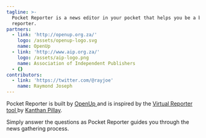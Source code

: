 ```yaml
---
tagline: >-
  Pocket Reporter is a news editor in your pocket that helps you be a better
  reporter.
partners:
  - link: 'http://openup.org.za/'
    logo: /assets/openup-logo.svg
    name: OpenUp
  - link: 'http://www.aip.org.za/'
    logo: /assets/aip-logo.png
    name: Association of Independent Publishers
  - {}
contributors:
  - link: 'https://twitter.com/@rayjoe'
    name: Raymond Joseph
---
```

Pocket Reporter is built by [OpenUp ](http://openup.org.za/)and is inspired by the [Virtual Reporter tool ](http://nqabile.co.za/virtual)by [Kanthan Pillay](http://kanthanpillay.com/content/about).

Simply answer the questions as Pocket Reporter guides you through the news gathering process.
